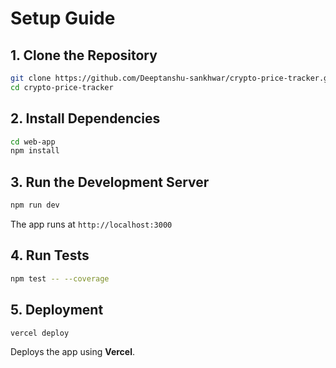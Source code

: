 # Setup Guide  

## 1. Clone the Repository  
```sh
git clone https://github.com/Deeptanshu-sankhwar/crypto-price-tracker.git
cd crypto-price-tracker
```

## 2. Install Dependencies  
```sh
cd web-app
npm install
```

## 3. Run the Development Server  
```sh
npm run dev
```
The app runs at `http://localhost:3000`  

## 4. Run Tests  
```sh
npm test -- --coverage
```

## 5. Deployment  
```sh
vercel deploy
```
Deploys the app using **Vercel**.  